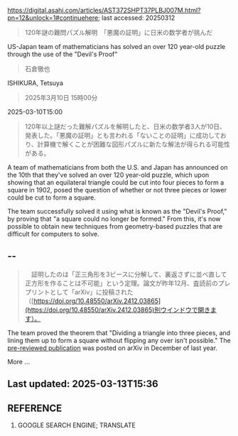 https://digital.asahi.com/articles/AST372SHPT37PLBJ007M.html?pn=12&unlock=1#continuehere; last accessed: 20250312

> 120年謎の難問パズル解明　「悪魔の証明」に日米の数学者が挑んだ

US-Japan team of mathematicians has solved an over 120 year-old puzzle through the use of the "Devil's Proof" 

> 石倉徹也

ISHIKURA, Tetsuya

> 2025年3月10日 15時00分

2025-03-10T15:00

> 120年以上謎だった難解パズルを解明したと、日米の数学者3人が10日、発表した。「悪魔の証明」とも言われる「ないことの証明」に成功しており、計算機で解くことが困難な図形パズルに新たな解法が得られる可能性がある。

A team of mathematicians from both the U.S. and Japan has announced on the 10th that they've solved an over 120 year-old puzzle, which upon showing that an equilateral triangle could be cut into four pieces to form a square in 1902, posed the question of whether or not three pieces or lower could be cut to form a square.

The team successfully solved it using what is known as the "Devil's Proof," by proving that "a square could no longer be formed." From this, it's now possible to obtain new techniques from geometry-based puzzles that are difficult for computers to solve. 

## --

> 　証明したのは「正三角形を3ピースに分解して、裏返さずに並べ直して正方形を作ることは不可能」という定理。論文が昨年12月、査読前のプレプリントとして「arXiv」に投稿された（[https://doi.org/10.48550/arXiv.2412.03865](https://doi.org/10.48550/arXiv.2412.03865)別ウインドウで開きます）。

The team proved the theorem that "Dividing a triangle into three pieces, and lining them up to form a square without flipping any over isn't possible." The [pre-reviewed publication](https://doi.org/10.48550/arXiv.2412.03865) was posted on arXiv in December of last year.

More ...

## Last updated: 2025-03-13T15:36

## REFERENCE

1) GOOGLE SEARCH ENGINE; TRANSLATE